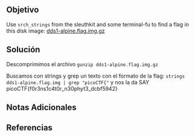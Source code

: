 ## Objetivo
Use `srch_strings` from the sleuthkit and some terminal-fu to find a flag in this disk image: [dds1-alpine.flag.img.gz](https://mercury.picoctf.net/static/ac394d24f88e51a09cc909687cf6d853/dds1-alpine.flag.img.gz)

## Solución
Descomprimimos el archivo
`gunzip dds1-alpine.flag.img.gz`

Buscamos con strings y grep un texto con el formato de la flag:
`strings dds1-alpine.flag.img | grep "picoCTF{"` y nos la da
SAY picoCTF{f0r3ns1c4t0r_n30phyt3_dcbf5942}

## Notas Adicionales


## Referencias

